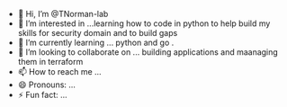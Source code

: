 - 👋 Hi, I’m @TNorman-lab
- 👀 I’m interested in ...learning how to code in python to help build my skills for security domain and to build gaps
- 🌱 I’m currently learning ... python and go .
- 💞️ I’m looking to collaborate on ... building applications and maanaging them in terraform
- 📫 How to reach me ...
- 😄 Pronouns: ...
- ⚡ Fun fact: ... 

<!---
TNorman-lab/TNorman-lab is a ✨ special ✨ repository because its `README.md` (this file) appears on your GitHub profile.
You can click the Preview link to take a look at your changes.
--->
